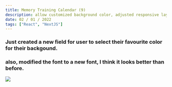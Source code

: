 ```yaml
---
title: Memory Training Calendar (9)
description: allow customized background color, adjusted responsive layout
date: 02 / 01 / 2022
tags: ["React", "NextJS"]
---
```


<h3>Just created a new field for user to select their favourite color for their backgound.</h3>
<h3>also, modified the font to a new font, I think it looks better than before.</h3>

<Image layout='fill' src='/image/Blog/20220101-0100/20220101-0001.jpg'></Image><br/>
